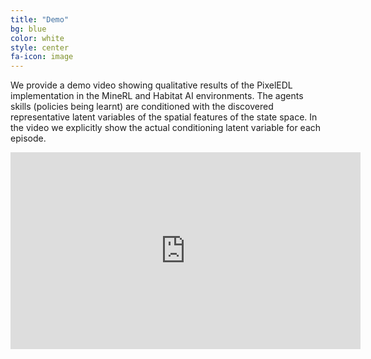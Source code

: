 ```yaml
---
title: "Demo"
bg: blue
color: white
style: center
fa-icon: image
---
```


We provide a demo video showing qualitative results of the PixelEDL implementation in the MineRL and Habitat AI environments. The agents skills (policies being learnt) are conditioned with the  discovered representative latent variables of the spatial features of the state space. In the video we explicitly show the actual conditioning latent variable for each episode. 



<iframe width="560" height="315" src="https://www.youtube.com/embed/iV3ZqBAwFaw" title="YouTube video player" frameborder="0" allow="accelerometer; autoplay; clipboard-write; encrypted-media; gyroscope; picture-in-picture" allowfullscreen></iframe>

